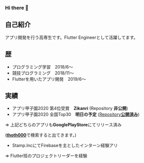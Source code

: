 ### Hi there 👋

## 自己紹介
アプリ開発を行う高専生です。Flutter Engineerとして活躍してます。

## 歴
- プログラミング学習　2018/6～
- 競技プログラミング　2018/11～
- Flutterを用いたアプリ開発　2019/6～

## 実績
- アプリ甲子園2020 第4位受賞　**Zikanri**
(Repository **非公開**)
- アプリ甲子園2020 全国Top30　**明日の予定**
([Repository**公開済み**](https://github.com/thoth000/tomorrow_plan))

=> 上記どちらのアプリも**GooglePlayStore**にてリリース済み

([**thoth000**](https://play.google.com/store/search?q=thoth000)で検索すると出てきます。)

- Stamp.IncにてFirebaseを主としたインターン経験アリ

=> Flutter班のプロジェクトリーダーを経験

